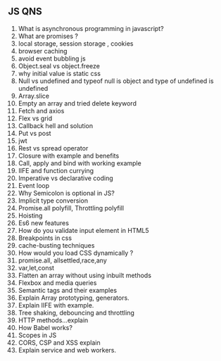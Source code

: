 ## JS QNS



1. What is asynchronous programming in javascript?
2. What are promises ?
3. local storage, session storage , cookies
4. browser caching
5. avoid event bubbling js
6. Object.seal vs object.freeze
7. why initial value is static css
8. Null vs undefined and typeof null is object and type of undefined is undefined
9. Array.slice
10. Empty an array and tried delete keyword
11. Fetch and axios
12. Flex vs grid
13. Callback hell and solution
14. Put vs post
15. jwt
16. Rest vs spread operator
17. Closure with example and benefits
18. Call, apply and bind with working example
19. IIFE and function currying
20. Imperative vs declarative coding
21. Event loop
22. Why Semicolon is optional in JS?
23. Implicit type conversion
24. Promise.all polyfill, Throttling polyfill
25. Hoisting
26. Es6 new features
27. How do you validate input element in HTML5
28. Breakpoints in css
29. cache-busting techniques
30. How would you load CSS dynamically ?
31. promise.all, allsettled,race,any
32. var,let,const
33. Flatten an array without using inbuilt methods
34. Flexbox and media queries
35. Semantic tags and their examples
36. Explain Array prototyping, generators.
37. Explain IIFE with example.
38. Tree shaking, debouncing and throttling
39. HTTP methods...explain
40. How Babel works?
41. Scopes in JS
42. CORS, CSP and XSS explain
43. Explain service and web workers.


